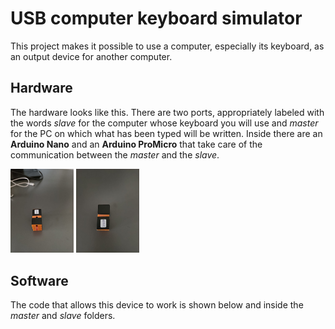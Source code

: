 
# USB computer keyboard simulator
This project makes it possible to use a computer, especially its keyboard, as an output device for another computer.

## Hardware
The hardware looks like this. There are two ports, appropriately labeled with the words *slave* for the computer whose keyboard you will use and *master* for the PC on which what has been typed will be written.
Inside there are an **Arduino Nano** and an **Arduino ProMicro** that take care of the communication between the *master* and the *slave*.

<img src="./photos/foto_01.jpeg" style="width:20%"></img>
<img src="./photos/foto_02.jpeg" style="width:20%"></img>

## Software
The code that allows this device to work is shown below and inside the *master* and *slave* folders.



